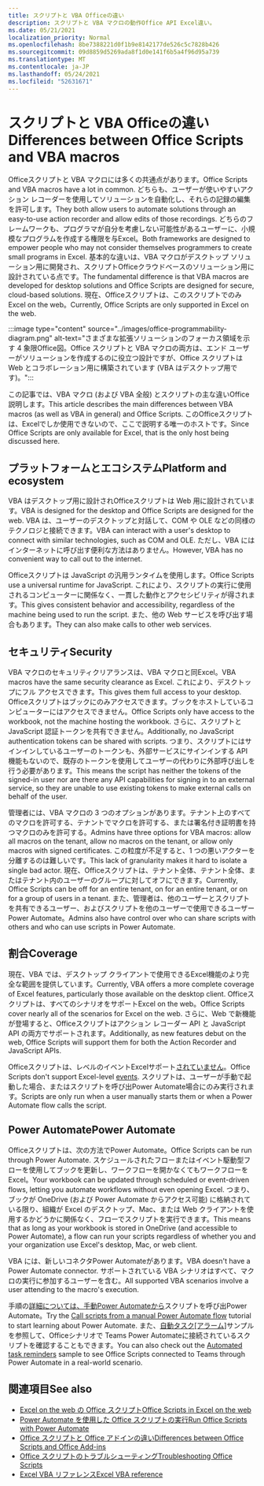 ```yaml
---
title: スクリプトと VBA Officeの違い
description: スクリプトと VBA マクロの動作Office API Excel違い。
ms.date: 05/21/2021
localization_priority: Normal
ms.openlocfilehash: 8be7388221d0f1b9e8142177de526c5c7828b426
ms.sourcegitcommit: 09d8859d5269ada8f1d0e141f6b5a4f96d95a739
ms.translationtype: MT
ms.contentlocale: ja-JP
ms.lasthandoff: 05/24/2021
ms.locfileid: "52631671"
---
```

# <a name="differences-between-office-scripts-and-vba-macros"></a><span data-ttu-id="63a1b-103">スクリプトと VBA Officeの違い</span><span class="sxs-lookup"><span data-stu-id="63a1b-103">Differences between Office Scripts and VBA macros</span></span>

<span data-ttu-id="63a1b-104">Officeスクリプトと VBA マクロには多くの共通点があります。</span><span class="sxs-lookup"><span data-stu-id="63a1b-104">Office Scripts and VBA macros have a lot in common.</span></span> <span data-ttu-id="63a1b-105">どちらも、ユーザーが使いやすいアクション レコーダーを使用してソリューションを自動化し、それらの記録の編集を許可します。</span><span class="sxs-lookup"><span data-stu-id="63a1b-105">They both allow users to automate solutions through an easy-to-use action recorder and allow edits of those recordings.</span></span> <span data-ttu-id="63a1b-106">どちらのフレームワークも、プログラマが自分を考慮しない可能性があるユーザーに、小規模なプログラムを作成する権限を与Excel。</span><span class="sxs-lookup"><span data-stu-id="63a1b-106">Both frameworks are designed to empower people who may not consider themselves programmers to create small programs in Excel.</span></span>
<span data-ttu-id="63a1b-107">基本的な違いは、VBA マクロがデスクトップ ソリューション用に開発され、スクリプトOfficeクラウドベースのソリューション用に設計されている点です。</span><span class="sxs-lookup"><span data-stu-id="63a1b-107">The fundamental difference is that VBA macros are developed for desktop solutions and Office Scripts are designed for secure, cloud-based solutions.</span></span> <span data-ttu-id="63a1b-108">現在、Officeスクリプトは、このスクリプトでのみExcel on the web。</span><span class="sxs-lookup"><span data-stu-id="63a1b-108">Currently, Office Scripts are only supported in Excel on the web.</span></span>

:::image type="content" source="../images/office-programmability-diagram.png" alt-text="さまざまな拡張ソリューションのフォーカス領域を示す 4 象限Office図。Office スクリプトと VBA マクロの両方は、エンド ユーザーがソリューションを作成するのに役立つ設計ですが、Office スクリプトは Web とコラボレーション用に構築されています (VBA はデスクトップ用です)。":::

<span data-ttu-id="63a1b-110">この記事では、VBA マクロ (および VBA 全般) とスクリプトの主な違いOffice説明します。</span><span class="sxs-lookup"><span data-stu-id="63a1b-110">This article describes the main differences between VBA macros (as well as VBA in general) and Office Scripts.</span></span> <span data-ttu-id="63a1b-111">このOfficeスクリプトは、Excelでしか使用できないので、ここで説明する唯一のホストです。</span><span class="sxs-lookup"><span data-stu-id="63a1b-111">Since Office Scripts are only available for Excel, that is the only host being discussed here.</span></span>

## <a name="platform-and-ecosystem"></a><span data-ttu-id="63a1b-112">プラットフォームとエコシステム</span><span class="sxs-lookup"><span data-stu-id="63a1b-112">Platform and ecosystem</span></span>

<span data-ttu-id="63a1b-113">VBA はデスクトップ用に設計されOfficeスクリプトは Web 用に設計されています。</span><span class="sxs-lookup"><span data-stu-id="63a1b-113">VBA is designed for the desktop and Office Scripts are designed for the web.</span></span> <span data-ttu-id="63a1b-114">VBA は、ユーザーのデスクトップと対話して、COM や OLE などの同様のテクノロジと接続できます。</span><span class="sxs-lookup"><span data-stu-id="63a1b-114">VBA can interact with a user's desktop to connect with similar technologies, such as COM and OLE.</span></span> <span data-ttu-id="63a1b-115">ただし、VBA にはインターネットに呼び出す便利な方法はありません。</span><span class="sxs-lookup"><span data-stu-id="63a1b-115">However, VBA has no convenient way to call out to the internet.</span></span>

<span data-ttu-id="63a1b-116">Officeスクリプトは JavaScript の汎用ランタイムを使用します。</span><span class="sxs-lookup"><span data-stu-id="63a1b-116">Office Scripts use a universal runtime for JavaScript.</span></span> <span data-ttu-id="63a1b-117">これにより、スクリプトの実行に使用されるコンピューターに関係なく、一貫した動作とアクセシビリティが得されます。</span><span class="sxs-lookup"><span data-stu-id="63a1b-117">This gives consistent behavior and accessibility, regardless of the machine being used to run the script.</span></span> <span data-ttu-id="63a1b-118">また、他の Web サービスを呼び出す場合もあります。</span><span class="sxs-lookup"><span data-stu-id="63a1b-118">They can also make calls to other web services.</span></span>

## <a name="security"></a><span data-ttu-id="63a1b-119">セキュリティ</span><span class="sxs-lookup"><span data-stu-id="63a1b-119">Security</span></span>

<span data-ttu-id="63a1b-120">VBA マクロのセキュリティクリアランスは、VBA マクロと同Excel。</span><span class="sxs-lookup"><span data-stu-id="63a1b-120">VBA macros have the same security clearance as Excel.</span></span> <span data-ttu-id="63a1b-121">これにより、デスクトップにフル アクセスできます。</span><span class="sxs-lookup"><span data-stu-id="63a1b-121">This gives them full access to your desktop.</span></span> <span data-ttu-id="63a1b-122">Officeスクリプトはブックにのみアクセスできます。ブックをホストしているコンピューターにはアクセスできません。</span><span class="sxs-lookup"><span data-stu-id="63a1b-122">Office Scripts only have access to the workbook, not the machine hosting the workbook.</span></span> <span data-ttu-id="63a1b-123">さらに、スクリプトと JavaScript 認証トークンを共有できません。</span><span class="sxs-lookup"><span data-stu-id="63a1b-123">Additionally, no JavaScript authentication tokens can be shared with scripts.</span></span> <span data-ttu-id="63a1b-124">つまり、スクリプトにはサインインしているユーザーのトークンも、外部サービスにサインインする API 機能もないので、既存のトークンを使用してユーザーの代わりに外部呼び出しを行う必要があります。</span><span class="sxs-lookup"><span data-stu-id="63a1b-124">This means the script has neither the tokens of the signed-in user nor are there any API capabilities for signing in to an external service, so they are unable to use existing tokens to make external calls on behalf of the user.</span></span>

<span data-ttu-id="63a1b-125">管理者には、VBA マクロの 3 つのオプションがあります。テナント上のすべてのマクロを許可する、テナントでマクロを許可する、または署名付き証明書を持つマクロのみを許可する。</span><span class="sxs-lookup"><span data-stu-id="63a1b-125">Admins have three options for VBA macros: allow all macros on the tenant, allow no macros on the tenant, or allow only macros with signed certificates.</span></span> <span data-ttu-id="63a1b-126">この粒度が不足すると、1 つの悪いアクターを分離するのは難しいです。</span><span class="sxs-lookup"><span data-stu-id="63a1b-126">This lack of granularity makes it hard to isolate a single bad actor.</span></span> <span data-ttu-id="63a1b-127">現在、Officeスクリプトは、テナント全体、テナント全体、またはテナント内のユーザーのグループに対してオフにできます。</span><span class="sxs-lookup"><span data-stu-id="63a1b-127">Currently, Office Scripts can be off for an entire tenant, on for an entire tenant, or on for a group of users in a tenant.</span></span> <span data-ttu-id="63a1b-128">また、管理者は、他のユーザーとスクリプトを共有できるユーザー、およびスクリプトを他のユーザーで使用できるユーザー Power Automate。</span><span class="sxs-lookup"><span data-stu-id="63a1b-128">Admins also have control over who can share scripts with others and who can use scripts in Power Automate.</span></span>

## <a name="coverage"></a><span data-ttu-id="63a1b-129">割合</span><span class="sxs-lookup"><span data-stu-id="63a1b-129">Coverage</span></span>

<span data-ttu-id="63a1b-130">現在、VBA では、デスクトップ クライアントで使用できるExcel機能のより完全な範囲を提供しています。</span><span class="sxs-lookup"><span data-stu-id="63a1b-130">Currently, VBA offers a more complete coverage of Excel features, particularly those available on the desktop client.</span></span> <span data-ttu-id="63a1b-131">Officeスクリプトは、すべてのシナリオをサポートExcel on the web。</span><span class="sxs-lookup"><span data-stu-id="63a1b-131">Office Scripts cover nearly all of the scenarios for Excel on the web.</span></span> <span data-ttu-id="63a1b-132">さらに、Web で新機能が登場すると、Officeスクリプトはアクション レコーダー API と JavaScript API の両方でサポートされます。</span><span class="sxs-lookup"><span data-stu-id="63a1b-132">Additionally, as new features debut on the web, Office Scripts will support them for both the Action Recorder and JavaScript APIs.</span></span>

<span data-ttu-id="63a1b-133">Officeスクリプトは、レベルのイベントExcelサポート[されていません](/office/vba/excel/concepts/events-worksheetfunctions-shapes/using-events-with-excel-objects)。</span><span class="sxs-lookup"><span data-stu-id="63a1b-133">Office Scripts don't support Excel-level [events](/office/vba/excel/concepts/events-worksheetfunctions-shapes/using-events-with-excel-objects).</span></span> <span data-ttu-id="63a1b-134">スクリプトは、ユーザーが手動で起動した場合、またはスクリプトを呼び出Power Automate場合にのみ実行されます。</span><span class="sxs-lookup"><span data-stu-id="63a1b-134">Scripts are only run when a user manually starts them or when a Power Automate flow calls the script.</span></span>

## <a name="power-automate"></a><span data-ttu-id="63a1b-135">Power Automate</span><span class="sxs-lookup"><span data-stu-id="63a1b-135">Power Automate</span></span>

<span data-ttu-id="63a1b-136">Officeスクリプトは、次の方法でPower Automate。</span><span class="sxs-lookup"><span data-stu-id="63a1b-136">Office Scripts can be run through Power Automate.</span></span> <span data-ttu-id="63a1b-137">スケジュールされたフローまたはイベント駆動型フローを使用してブックを更新し、ワークフローを開かなくてもワークフローをExcel。</span><span class="sxs-lookup"><span data-stu-id="63a1b-137">Your workbook can be updated through scheduled or event-driven flows, letting you automate workflows without even opening Excel.</span></span> <span data-ttu-id="63a1b-138">つまり、ブックが OneDrive (および Power Automate からアクセス可能) に格納されている限り、組織が Excel のデスクトップ、Mac、または Web クライアントを使用するかどうかに関係なく、フローでスクリプトを実行できます。</span><span class="sxs-lookup"><span data-stu-id="63a1b-138">This means that as long as your workbook is stored in OneDrive (and accessible to Power Automate), a flow can run your scripts regardless of whether you and your organization use Excel's desktop, Mac, or web client.</span></span>

<span data-ttu-id="63a1b-139">VBA には、新しいコネクタPower Automateがあります。</span><span class="sxs-lookup"><span data-stu-id="63a1b-139">VBA doesn't have a Power Automate connector.</span></span> <span data-ttu-id="63a1b-140">サポートされている VBA シナリオはすべて、マクロの実行に参加するユーザーを含む。</span><span class="sxs-lookup"><span data-stu-id="63a1b-140">All supported VBA scenarios involve a user attending to the macro's execution.</span></span>

<span data-ttu-id="63a1b-141">手順の[詳細については、手動Power Automateから](../tutorials/excel-power-automate-manual.md)スクリプトを呼び出Power Automate。</span><span class="sxs-lookup"><span data-stu-id="63a1b-141">Try the [Call scripts from a manual Power Automate flow](../tutorials/excel-power-automate-manual.md) tutorial to start learning about Power Automate.</span></span> <span data-ttu-id="63a1b-142">また、[自動タスク[アラーム]](scenarios/task-reminders.md)サンプルを参照して、Officeシナリオで Teams Power Automateに接続されているスクリプトを確認することもできます。</span><span class="sxs-lookup"><span data-stu-id="63a1b-142">You can also check out the [Automated task reminders](scenarios/task-reminders.md) sample to see Office Scripts connected to Teams through Power Automate in a real-world scenario.</span></span>

## <a name="see-also"></a><span data-ttu-id="63a1b-143">関連項目</span><span class="sxs-lookup"><span data-stu-id="63a1b-143">See also</span></span>

- [<span data-ttu-id="63a1b-144">Excel on the web の Office スクリプト</span><span class="sxs-lookup"><span data-stu-id="63a1b-144">Office Scripts in Excel on the web</span></span>](../overview/excel.md)
- [<span data-ttu-id="63a1b-145">Power Automate を使用した Office スクリプトの実行</span><span class="sxs-lookup"><span data-stu-id="63a1b-145">Run Office Scripts with Power Automate</span></span>](../develop/power-automate-integration.md)
- [<span data-ttu-id="63a1b-146">Office スクリプトと Office アドインの違い</span><span class="sxs-lookup"><span data-stu-id="63a1b-146">Differences between Office Scripts and Office Add-ins</span></span>](add-ins-differences.md)
- [<span data-ttu-id="63a1b-147">Office スクリプトのトラブルシューティング</span><span class="sxs-lookup"><span data-stu-id="63a1b-147">Troubleshooting Office Scripts</span></span>](../testing/troubleshooting.md)
- [<span data-ttu-id="63a1b-148">Excel VBA リファレンス</span><span class="sxs-lookup"><span data-stu-id="63a1b-148">Excel VBA reference</span></span>](/office/vba/api/overview/excel)
